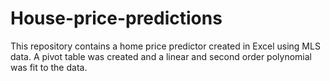# House-price-predictions
This repository contains a home price predictor created in Excel using MLS data. A pivot table was created and a linear and second order polynomial was fit to the data.
